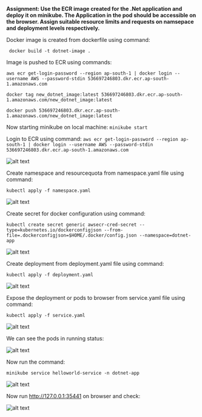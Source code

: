 **Assignment: Use the ECR image created for the .Net application and deploy it on minikube. The Application in the pod should be accessible on the browser. Assign suitable resource limits and requests on namsepace and deployment levels respectively.**

Docker image is created from dockerfile using command:

``` docker build -t dotnet-image .```

Image is pushed to ECR using commands:

```aws ecr get-login-password --region ap-south-1 | docker login --username AWS --password-stdin 536697246803.dkr.ecr.ap-south-1.amazonaws.com```

```docker tag new_dotnet_image:latest 536697246803.dkr.ecr.ap-south-1.amazonaws.com/new_dotnet_image:latest```

```docker push 536697246803.dkr.ecr.ap-south-1.amazonaws.com/new_dotnet_image:latest```

Now starting minikube on local machine:
```minikube start```

Login to ECR using command:
```aws ecr get-login-password --region ap-south-1 | docker login --username AWS --password-stdin 536697246803.dkr.ecr.ap-south-1.amazonaws.com```

![alt text](../WeeklyAssignment/1.png)

Create namespace and resourcequota from namespace.yaml file using command:

```kubectl apply -f namespace.yaml```

![alt text](../WeeklyAssignment/2.png)

Create secret for docker configuration using command:

```kubectl create secret generic awsecr-cred-secret --type=kubernetes.io/dockerconfigjson --from-file=.dockerconfigjson=$HOME/.docker/config.json --namespace=dotnet-app```

![alt text](../WeeklyAssignment/3.png)

Create deployment from deployment.yaml file using command:

```kubectl apply -f deployment.yaml```

![alt text](../WeeklyAssignment/4.png)

Expose the deployment or pods to browser from service.yaml file using command:

```kubectl apply -f service.yaml```

![alt text](../WeeklyAssignment/5.png)

We can see the pods in running status:

![alt text](../WeeklyAssignment/6.png)

Now run the command:

```minikube service helloworld-service -n dotnet-app```

![alt text](../WeeklyAssignment/7.png)

Now run http://127.0.0.1:35441 on browser and check:

![alt text](../WeeklyAssignment/8.png)
